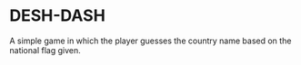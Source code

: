 # DESH-DASH
A simple game in which the player guesses the country name based on the national flag given.